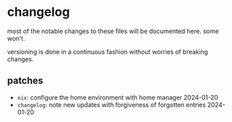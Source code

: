# changelog

most of the notable changes to these files will be documented here. some won't.

versioning is done in a continuous fashion without worries of breaking changes.

## patches

- `nix`: configure the home environment with home manager 2024-01-20
- `changelog`: note new updates with forgiveness of forgotten entries 2024-01-20

